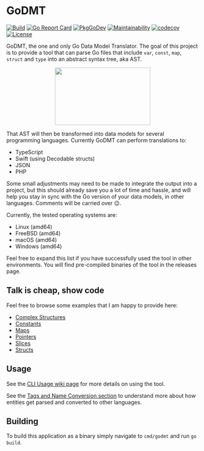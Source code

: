 # GoDMT

[![Build](https://img.shields.io/github/workflow/status/averageflow/godmt/Test)](#)
[![Go Report Card](https://goreportcard.com/badge/github.com/averageflow/godmt)](https://goreportcard.com/report/github.com/averageflow/godmt)
[![PkgGoDev](https://pkg.go.dev/badge/mod/github.com/averageflow/godmt)](https://pkg.go.dev/github.com/averageflow/godmt)
[![Maintainability](https://api.codeclimate.com/v1/badges/8ee5c4680a29aef11331/maintainability)](https://codeclimate.com/github/averageflow/godmt/maintainability)
[![codecov](https://codecov.io/gh/averageflow/godmt/branch/master/graph/badge.svg?token=F4HW4K40T6)](https://codecov.io/gh/averageflow/godmt)
[![License](https://img.shields.io/github/license/averageflow/godmt.svg)](https://github.com/averageflow/godmt/blob/master/LICENSE.md)

GoDMT, the one and only Go Data Model Translator. The goal of this project is to provide a tool that can parse Go files
that include `var`, `const`, `map`, `struct` and `type` into an abstract syntax tree, aka AST.

<p align="center">
  <img width="250" height="150" src="web/DMT.png">
</p>

That AST will then be transformed into data models for several programming languages. Currently GoDMT can perform
translations to:

- TypeScript
- Swift (using Decodable structs)
- JSON
- PHP

Some small adjustments may need to be made to integrate the output into a project, but this should already save you a
lot of time and hassle, and will help you stay in sync with the Go version of your data models, in other languages.
Comments will be carried over 😉.

Currently, the tested operating systems are:

- Linux (amd64)
- FreeBSD (amd64)
- macOS (amd64)
- Windows (amd64)

Feel free to expand this list if you have successfully used the tool in other environments. You will find pre-compiled
binaries of the tool in the releases page.

## Talk is cheap, show code

Feel free to browse some examples that I am happy to provide here:

- [Complex Structures](web/examples/ComplexStructures.md)
- [Constants](web/examples/Constants.md)
- [Maps](web/examples/Maps.md)
- [Pointers](web/examples/Pointers.md)
- [Slices](web/examples/Slices.md)
- [Structs](web/examples/Structs.md)

## Usage

See the [CLI Usage wiki page](https://github.com/averageflow/godmt/wiki/CLI-usage) for more details on using the tool.

See the [Tags and Name Conversion section](https://github.com/averageflow/godmt/wiki/Tags-and-name-conversion) to
understand more about how entities get parsed and converted to other languages.

## Building

To build this application as a binary simply navigate to `cmd/godmt` and run `go build`.

